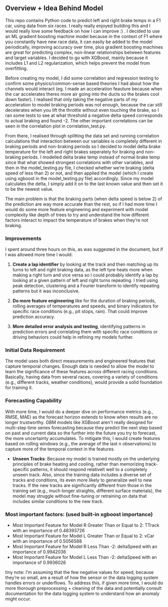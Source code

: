 ## Overview + Idea Behind Model 

This repo contains Python code to predict left and right brake temps in a F1 car, using data from six races. I really really enjoyed building this and I would really love some feedback on how I can improve :) . I decided to use an ML gradient boosting machine model because in the context of F1 where you constantly have new race data, it can easily be added to the model periodically, improving accuracy over time, plus gradient boosting machines are great for predicting complex, non-linear relationships between features and target variables. I decided to go with XGBoost, mainly because it includes L1 and L2 regularization, which helps prevent the model from overfitting.

Before creating my model, I did some correlation and regression testing to confirm some physics/common-sense based theories I had about how the channels would interact (eg. I made an acceleration feauture because when the car accelerates theres more air going into the ducts so the brakes cool down faster). I realised that only taking the negative parts of my acceleration to model braking periods was not enough, because the car still decelerates when you lift the throttle without even touching the brake, so I ran some tests to see at what threshold a negative delta speed corresponds to actual braking and found -2. The other important correlations can be seen in the correlation plot in correlation_test.py.

From there, I realised through splitting the data set and running correlation calculations that interaction between our variables is completely different in braking periods and non-braking periods so I decided to model delta brake temperature for the left and right brakes seperately for braking and non-braking periods. I modelled delta brake temp instead of normal brake temp since that what showed strongest correlations with other variables, and then in the model_testing.py file, I checked whether we’re braking (delta speed of less than 2) or not, and then applied the model (which I create using xgboost in the model_testing.py file) accordingly. Since my model calculates the delta, I simply add it on to the last known value and then set it to be the newest value.

The main problem is that the braking parts (when delta speed is below 2) of the prediction are way more accurate than the rest, so if I had more time I would do some more feature engineering and experiment with model complexity like depth of trees to try and understand the how different factors interact to impact the temperature of brakes when they’re not braking. 


### Improvements

I spent around three hours on this, as was suggested in the document, but if I was allowed more time I would:

1. **Create a lap identifier** by looking at the track and then matching up its turns to left and right braking data, as the left tyre heats more when making a right turn and vice versa so I could probably identify a lap by looking at a given pattern of left and right turns repeating. I tried using peak detection, clustering and a Fourier transform to identify repeating patterns but it was inconclusive.


2. **Do more feature engineering** like for the duration of braking periods, rolling averages of temperatures and speeds, and binary indicators for specific race conditions (e.g., pit stops, rain). That could improve prediction accuracy.


3. **More detailed error analysis and testing**, identifying patterns in prediction errors and correlating them with specific race conditions or driving behaviors could help in refining my models further.

### Initial Data Requirement

The model uses both direct measurements and engineered features that capture temporal changes. Enough data is needed to allow the model to learn the significance of these features across different racing conditions. Basically, having data from several races, covering a variety of conditions (e.g., different tracks, weather conditions), would provide a solid foundation for training it.

### Forecasting Capability

With more time, I would do a deeper dive on performance metrics (e.g., RMSE, MAE) as the forecast horizon extends to know when results are no longer trustworthy. GBM models like XGBoost aren't really designed for multi-step time series forecasting because they predict the next step based on past and current data so the further into the future you try to forecast, the more uncertainty accumulates. To mitigate this, I would create features based on rolling windows (e.g., the average of the last n observations) to capture more of the temporal context in the features.

- **Unseen Tracks**: Because my model is trained mostly on the underlying principles of brake heating and cooling, rather than memorizing track-specific patterns, it should respond relativelt well to a completely unseen track. Also, since the training data includes a diverse set of tracks and conditions, its even more likely to generalize well to new tracks. If the new tracks are significantly different from those in the training set (e.g., much longer straights, different surface materials), the model may struggle without fine-tuning or retraining on data that includes similar conditions to the new track.

### Most important factors: (used built-in xgboost importance)

* Most Important Feature for Model R Greater Than or Equal to 2: TTrack with an importance of 0.48393726
* Most Important Feature for Model L Greater Than or Equal to 2: vCar with an importance of 0.5056588
* Most Important Feature for Model R Less Than -2: deltaSpeed with an importance of 0.9942036
* Most Important Feature for Model L Less Than -2: deltaSpeed with an importance of 0.9936026

tiny note: I’m assuming that the few negative values for speed, because they’re so small, are a result of how the sensor or the data logging system handles errors or underflows. To address this, if given more time, I would do more thorough preprocessing + cleaning of the data and potentially consult documentation for the data logging system to 
understand how an anomaly might occur.
